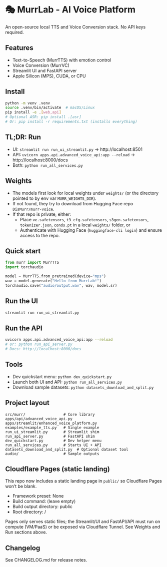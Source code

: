 # 🎭 MurrLab - AI Voice Platform

An open-source local TTS and Voice Conversion stack. No API keys required.

## Features
- Text-to-Speech (MurrTTS) with emotion control
- Voice Conversion (MurrVC)
- Streamlit UI and FastAPI server
- Apple Silicon (MPS), CUDA, or CPU

## Install
```bash
python -m venv .venv
source .venv/bin/activate  # macOS/Linux
pip install -e .[web,api]
# Optional ASR: pip install .[asr]
# Or: pip install -r requirements.txt (installs everything)
```

## TL;DR: Run
- UI: `streamlit run run_ui_streamlit.py` → http://localhost:8501
- API: `uvicorn apps.api.advanced_voice_api:app --reload` → http://localhost:8000/docs
- Both: `python run_all_services.py`

## Weights
- The models first look for local weights under `weights/` (or the directory pointed to by env var `MURR_WEIGHTS_DIR`).
- If not found, they try to download from Hugging Face repo `DisMurr/murr-voice`.
- If that repo is private, either:
  - Place `ve.safetensors`, `t3_cfg.safetensors`, `s3gen.safetensors`, `tokenizer.json`, `conds.pt` in a local `weights/` folder, or
  - Authenticate with Hugging Face (`huggingface-cli login`) and ensure access to the repo.

## Quick start
```python
from murr import MurrTTS
import torchaudio

model = MurrTTS.from_pretrained(device="mps")
wav = model.generate("Hello from MurrLab!")
torchaudio.save("audio/output.wav", wav, model.sr)
```

## Run the UI
```bash
streamlit run run_ui_streamlit.py
```

## Run the API
```bash
uvicorn apps.api.advanced_voice_api:app --reload
# or: python run_api_server.py
# Docs: http://localhost:8000/docs
```

## Tools
- Dev quickstart menu: `python dev_quickstart.py`
- Launch both UI and API: `python run_all_services.py`
- Download sample datasets: `python datasets_download_and_split.py`

## Project layout
```
src/murr/                 # Core library
apps/api/advanced_voice_api.py
apps/streamlit/enhanced_voice_platform.py
examples/example_tts.py   # Single example
run_ui_streamlit.py       # Streamlit shim
run_api_server.py         # FastAPI shim
dev_quickstart.py         # Dev helper menu
run_all_services.py       # Starts UI + API
datasets_download_and_split.py  # Optional dataset tool
audio/                    # Sample outputs
```

## Cloudflare Pages (static landing)
This repo now includes a static landing page in `public/` so Cloudflare Pages won’t be blank.
- Framework preset: None
- Build command: (leave empty)
- Build output directory: public
- Root directory: /

Pages only serves static files; the Streamlit/UI and FastAPI/API must run on compute (VM/PaaS) or be exposed via Cloudflare Tunnel. See Weights and Run sections above.

## Changelog
See CHANGELOG.md for release notes.
